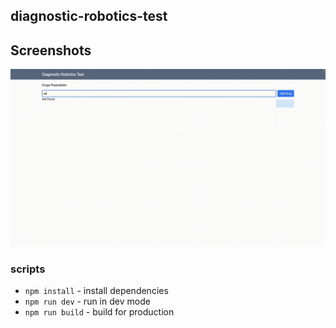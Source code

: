 ## diagnostic-robotics-test

## Screenshots
![screenshots](https://raw.githubusercontent.com/LiorRabinovich/diagnostic-robotics-test/main/screenshots.gif)

### scripts
- `npm install` - install dependencies
- `npm run dev` - run in dev mode
- `npm run build` - build for production